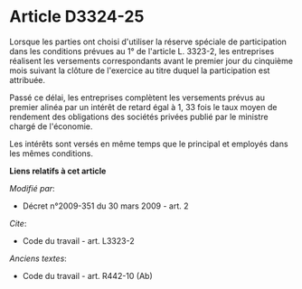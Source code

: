 # Article D3324-25

Lorsque les parties ont choisi d'utiliser la réserve spéciale de participation dans les conditions prévues au 1° de l'article
L. 3323-2, les entreprises réalisent les versements correspondants avant le premier jour du cinquième mois suivant la clôture
de l'exercice au titre duquel la participation est attribuée. 

Passé ce délai, les entreprises complètent les versements prévus au premier alinéa par un intérêt de retard égal à 1, 33 fois
le taux moyen de rendement des obligations des sociétés privées publié par le ministre chargé de l'économie. 

Les intérêts sont versés en même temps que le principal et employés dans les mêmes conditions.

**Liens relatifs à cet article**

_Modifié par_:

  - Décret n°2009-351 du 30 mars 2009 - art. 2

_Cite_:

  - Code du travail - art. L3323-2

_Anciens textes_:

  - Code du travail - art. R442-10 (Ab)
